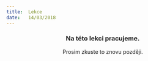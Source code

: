 ```yaml
---
title:  Lekce
date:   14/03/2018
---
```


### <center>Na této lekci pracujeme.</center>
<center>Prosim zkuste to znovu později.</center>